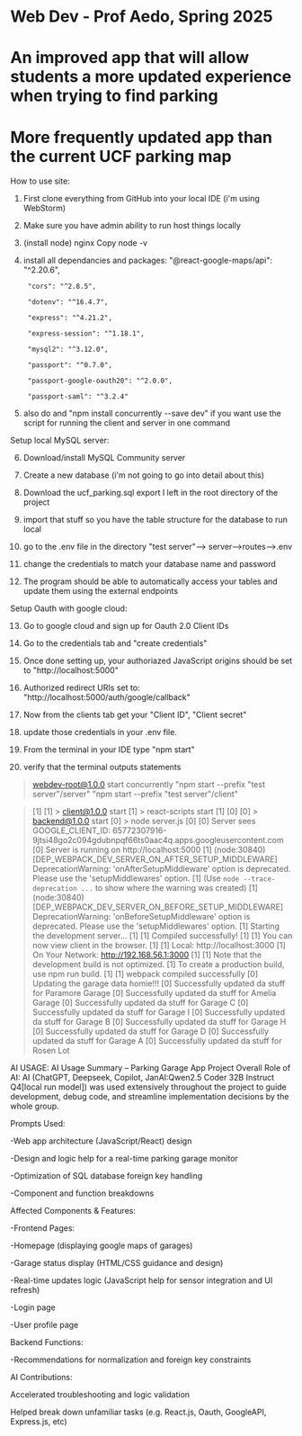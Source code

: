 # Web Dev - Prof Aedo, Spring 2025
# An improved app that will allow students a more updated experience when trying to find parking
# More frequently updated app than the current UCF parking map


How to use site:
1. First clone everything from GitHub into your local IDE (i'm using WebStorm)
2. Make sure you have admin ability to run host things locally

3. (install node) nginx Copy node -v

4. install all dependancies and packages:
	"@react-google-maps/api": "^2.20.6",

        "cors": "^2.8.5",

        "dotenv": "^16.4.7",

        "express": "^4.21.2",

        "express-session": "^1.18.1",

        "mysql2": "^3.12.0",

        "passport": "^0.7.0",

        "passport-google-oauth20": "^2.0.0",

        "passport-saml": "^3.2.4"

5. also do and "npm install concurrently --save dev" if you want use the script for running the client and server in one command

Setup local MySQL server:

6. Download/install MySQL Community server

7. Create a new database (i'm not going to go into detail about this)

8. Download the ucf_parking.sql export I left in the root directory of the project

9. import that stuff so you have the table structure for the database to run local

10. go to the .env file in the directory "test server"--> server-->routes-->.env

11. change the credentials to match your database name and password

12. The program should be able to automatically access your tables and update them using the external endpoints


Setup Oauth with google cloud:

13. Go to google cloud and sign up for Oauth 2.0 Client IDs

14. Go to the credentials tab and "create credentials"

15. Once done setting up, your authoriazed JavaScript origins should be set to "http://localhost:5000"

16. Authorized redirect URIs  set to: "http://localhost:5000/auth/google/callback"

17. Now from the clients tab get your "Client ID", "Client secret" 

18. update those credentials in your .env file.


19. From the terminal in  your IDE type "npm start"

20. verify that the terminal outputs statements 



> webdev-root@1.0.0 start
> concurrently "npm start --prefix \"test server\"/server" "npm start --prefix \"test server\"/client"

>[1] 
>[1] > client@1.0.0 start
>[1] > react-scripts start
>[1]
>[0]
>[0] > backend@1.0.0 start
>[0] > node server.js
>[0]
>[0] Server sees GOOGLE_CLIENT_ID: 65772307916-9jtsi48go2c094gdubnpqf66ts0aac4q.apps.googleusercontent.com
>[0] Server is running on http://localhost:5000
>[1] (node:30840) [DEP_WEBPACK_DEV_SERVER_ON_AFTER_SETUP_MIDDLEWARE] DeprecationWarning: 'onAfterSetupMiddleware' option is deprecated. Please use the 'setupMiddlewares' option.
>[1] (Use `node --trace-deprecation ...` to show where the warning was created)
>[1] (node:30840) [DEP_WEBPACK_DEV_SERVER_ON_BEFORE_SETUP_MIDDLEWARE] DeprecationWarning: 'onBeforeSetupMiddleware' option is deprecated. Please use the 'setupMiddlewares' option.
>[1] Starting the development server...
>[1]
>[1] Compiled successfully!
>[1]
>[1] You can now view client in the browser.
>[1]
>[1]   Local:            http://localhost:3000
>[1]   On Your Network:  http://192.168.56.1:3000
>[1]
>[1] Note that the development build is not optimized.
>[1] To create a production build, use npm run build.
>[1]
>[1] webpack compiled successfully
>[0] Updating the garage data homie!!!
>[0] Successfully updated da stuff for Paramore Garage
>[0] Successfully updated da stuff for Amelia Garage
>[0] Successfully updated da stuff for Garage C
>[0] Successfully updated da stuff for Garage I
>[0] Successfully updated da stuff for Garage B
>[0] Successfully updated da stuff for Garage H
>[0] Successfully updated da stuff for Garage D
>[0] Successfully updated da stuff for Garage A
>[0] Successfully updated da stuff for Rosen Lot


AI USAGE:
AI Usage Summary – Parking Garage App Project
Overall Role of AI:
AI (ChatGPT, Deepseek, Copilot, JanAI:Qwen2.5 Coder 32B Instruct Q4[local run model]) was used extensively throughout the project to guide development, debug code, and streamline implementation decisions by the whole group.

Prompts Used:

-Web app architecture (JavaScript/React) design

-Design and logic help for a real-time parking garage monitor

-Optimization of SQL database foreign key handling

-Component and function breakdowns



Affected Components & Features:

-Frontend Pages:

-Homepage (displaying google maps of garages)

-Garage status display (HTML/CSS guidance and design)

-Real-time updates logic (JavaScript help for sensor integration and UI refresh)

-Login page

-User profile page


Backend Functions:

-Recommendations for normalization and foreign key constraints


AI Contributions:

Accelerated troubleshooting and logic validation

Helped break down unfamiliar tasks (e.g. React.js, Oauth, GoogleAPI, Express.js, etc)
